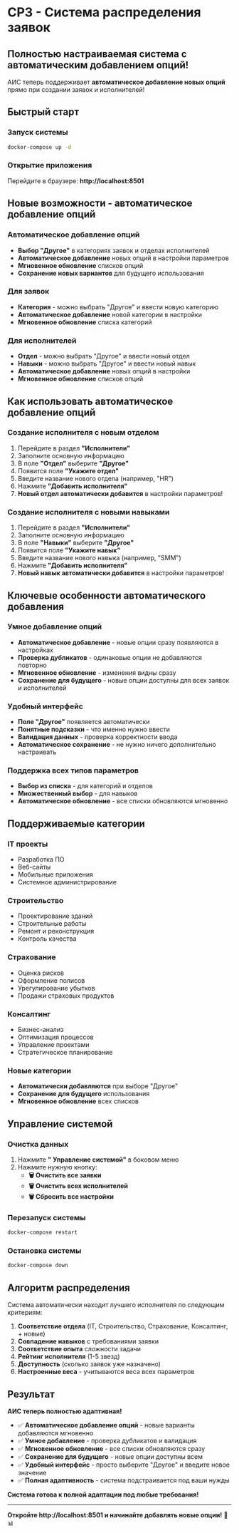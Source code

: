 # СРЗ - Система распределения заявок

## Полностью настраиваемая система с автоматическим добавлением опций!

АИС теперь поддерживает **автоматическое добавление новых опций** прямо при создании заявок и исполнителей!

## Быстрый старт

### Запуск системы
```bash
docker-compose up -d
```

### Открытие приложения
Перейдите в браузере: **http://localhost:8501**

## Новые возможности - автоматическое добавление опций

###  Автоматическое добавление опций
- **Выбор "Другое"** в категориях заявок и отделах исполнителей
- **Автоматическое добавление** новых опций в настройки параметров
- **Мгновенное обновление** списков опций
- **Сохранение новых вариантов** для будущего использования

### Для заявок
- **Категория** - можно выбрать "Другое" и ввести новую категорию
- **Автоматическое добавление** новой категории в настройки
- **Мгновенное обновление** списка категорий

### Для исполнителей
- **Отдел** - можно выбрать "Другое" и ввести новый отдел
- **Навыки** - можно выбрать "Другое" и ввести новый навык
- **Автоматическое добавление** новых опций в настройки
- **Мгновенное обновление** списков опций

## Как использовать автоматическое добавление опций


### Создание исполнителя с новым отделом
1. Перейдите в раздел **"Исполнители"**
2. Заполните основную информацию
3. В поле **"Отдел"** выберите **"Другое"**
4. Появится поле **"Укажите отдел"**
5. Введите название нового отдела (например, "HR")
6. Нажмите **"Добавить исполнителя"**
7. **Новый отдел автоматически добавится** в настройки параметров!

### Создание исполнителя с новыми навыками
1. Перейдите в раздел **"Исполнители"**
2. Заполните основную информацию
3. В поле **"Навыки"** выберите **"Другое"**
4. Появится поле **"Укажите навык"**
5. Введите название нового навыка (например, "SMM")
6. Нажмите **"Добавить исполнителя"**
7. **Новый навык автоматически добавится** в настройки параметров!

## Ключевые особенности автоматического добавления

### Умное добавление опций
- **Автоматическое добавление** - новые опции сразу появляются в настройках
- **Проверка дубликатов** - одинаковые опции не добавляются повторно
- **Мгновенное обновление** - изменения видны сразу
- **Сохранение для будущего** - новые опции доступны для всех заявок и исполнителей

### Удобный интерфейс
- **Поле "Другое"** появляется автоматически
- **Понятные подсказки** - что именно нужно ввести
- **Валидация данных** - проверка корректности ввода
- **Автоматическое сохранение** - не нужно ничего дополнительно настраивать

### Поддержка всех типов параметров
- **Выбор из списка** - для категорий и отделов
- **Множественный выбор** - для навыков
- **Автоматическое обновление** - все списки обновляются мгновенно

## Поддерживаемые категории

### IT проекты
- Разработка ПО
- Веб-сайты
- Мобильные приложения
- Системное администрирование

### Строительство
- Проектирование зданий
- Строительные работы
- Ремонт и реконструкция
- Контроль качества

### Страхование
- Оценка рисков
- Оформление полисов
- Урегулирование убытков
- Продажи страховых продуктов

### Консалтинг
- Бизнес-анализ
- Оптимизация процессов
- Управление проектами
- Стратегическое планирование

### Новые категории
- **Автоматически добавляются** при выборе "Другое"
- **Сохранение для будущего** использования
- **Мгновенное обновление** всех списков

## Управление системой

### Очистка данных
1. Нажмите **" Управление системой"** в боковом меню
2. Нажмите нужную кнопку:
   - **🗑️ Очистить все заявки**
   - **🗑️ Очистить всех исполнителей**
   - **🗑️ Сбросить все настройки**

### Перезапуск системы
```bash
docker-compose restart
```

### Остановка системы
```bash
docker-compose down
```

## Алгоритм распределения

Система автоматически находит лучшего исполнителя по следующим критериям:

1. **Соответствие отдела** (IT, Строительство, Страхование, Консалтинг, + новые)
2. **Совпадение навыков** с требованиями заявки
3. **Соответствие опыта** сложности задачи
4. **Рейтинг исполнителя** (1-5 звезд)
5. **Доступность** (сколько заявок уже назначено)
6. **Настроенные веса** - учитываются веса всех параметров

## Результат

**АИС теперь полностью адаптивная!**

- ✅ **Автоматическое добавление опций** - новые варианты добавляются мгновенно
- ✅ **Умное добавление** - проверка дубликатов и валидация
- ✅ **Мгновенное обновление** - все списки обновляются сразу
- ✅ **Сохранение для будущего** - новые опции доступны всем
- ✅ **Удобный интерфейс** - просто выберите "Другое" и введите новое значение
- ✅ **Полная адаптивность** - система подстраивается под ваши нужды

**Система готова к полной адаптации под любые требования!** 

---

**Откройте http://localhost:8501 и начинайте добавлять новые опции!** 🏢📊
